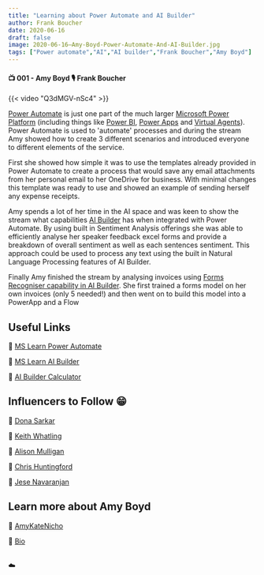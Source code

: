 ```yaml
---
title: "Learning about Power Automate and AI Builder"
author: Frank Boucher
date: 2020-06-16
draft: false
image: 2020-06-16–Amy-Boyd-Power-Automate-And-AI-Builder.jpg
tags: ["Power automate","AI","AI builder","Frank Boucher","Amy Boyd"]
---
```


#### 📺 001 - Amy Boyd 🎙️ Frank Boucher

<!--more-->

{{< video "Q3dMGV-nSc4" >}}

[Power Automate](https://cda.ms/1pT) is just one part of the much larger [Microsoft Power Platform](https://docs.microsoft.com/en-us/learn/paths/power-plat-fundamentals/) (including things like [Power BI](https://docs.microsoft.com/en-us/power-bi/), [Power Apps](https://docs.microsoft.com/en-us/learn/modules/introduction-power-apps/) and [Virtual Agents](https://docs.microsoft.com/en-us/power-platform-release-plan/2020wave2/power-virtual-agents/)). Power Automate is used to 'automate' processes and during the stream Amy showed how to create 3 different scenarios and introduced everyone to different elements of the service.

First she showed how simple it was to use the templates already provided in Power Automate to create a process that would save any email attachments from her personal email to her OneDrive for business. With minimal changes this template was ready to use and showed an example of sending herself any expense receipts.

Amy spends a lot of her time in the AI space and was keen to show the stream what capabilities [AI Builder](https://cda.ms/1pV) has when integrated with Power Automate. By using built in Sentiment Analysis offerings she was able to efficiently analyse her speaker feedback excel forms and provide a breakdown of overall sentiment as well as each sentences sentiment. This approach could be used to process any text using the built in Natural Language Processing features of AI Builder.

Finally Amy finished the stream by analysing invoices using [Forms Recogniser capability in AI Builder](https://flow.microsoft.com/en-us/blog/ai-builder-form-processing-now-lets-you-recognize-undetected-fields/). She first trained a forms model on her own invoices (only 5 needed!) and then went on to build this model into a PowerApp and a Flow


## Useful Links

🔗 [MS Learn Power Automate](https://cda.ms/1pY)

🔗 [MS Learn AI Builder](https://cda.ms/1pW)

🔗 [AI Builder Calculator](https://cda.ms/1pR)


## Influencers to Follow 😁 

🔗 [Dona Sarkar](https://twitter.com/donasarkar)

🔗 [Keith Whatling](https://twitter.com/KeithWhatling)

🔗 [Alison Mulligan](https://twitter.com/AMulligan365)

🔗 [Chris Huntingford](https://twitter.com/TATTOOEDCRMGUY)

🔗 [Jese Navaranjan](https://twitter.com/JeseNav2)


## Learn more about Amy Boyd

🔗 [AmyKateNicho](https://twitter.com/AmyKateNicho)

🔗 [Bio](https://developer.microsoft.com/en-us/advocates/amy-boyd)

<br />
☁️
